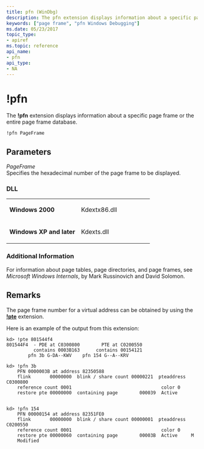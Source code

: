 ```yaml
---
title: pfn (WinDbg)
description: The pfn extension displays information about a specific page frame or the entire page frame database.
keywords: ["page frame", "pfn Windows Debugging"]
ms.date: 05/23/2017
topic_type:
- apiref
ms.topic: reference
api_name:
- pfn
api_type:
- NA
---
```


# !pfn


The **!pfn** extension displays information about a specific page frame or the entire page frame database.

```dbgcmd
!pfn PageFrame
```

## <span id="ddk__pfn_dbg"></span><span id="DDK__PFN_DBG"></span>Parameters


<span id="_______PageFrame______"></span><span id="_______pageframe______"></span><span id="_______PAGEFRAME______"></span> *PageFrame*   
Specifies the hexadecimal number of the page frame to be displayed.

### <span id="DLL"></span><span id="dll"></span>DLL

<table>
<colgroup>
<col width="50%" />
<col width="50%" />
</colgroup>
<tbody>
<tr class="odd">
<td align="left"><p><strong>Windows 2000</strong></p></td>
<td align="left"><p>Kdextx86.dll</p></td>
</tr>
<tr class="even">
<td align="left"><p><strong>Windows XP and later</strong></p></td>
<td align="left"><p>Kdexts.dll</p></td>
</tr>
</tbody>
</table>

 

### <span id="Additional_Information"></span><span id="additional_information"></span><span id="ADDITIONAL_INFORMATION"></span>Additional Information

For information about page tables, page directories, and page frames, see *Microsoft Windows Internals*, by Mark Russinovich and David Solomon. 

## Remarks

The page frame number for a virtual address can be obtained by using the [**!pte**](-pte.md) extension.

Here is an example of the output from this extension:

```dbgcmd
kd> !pte 801544f4
801544F4  - PDE at C0300800        PTE at C0200550
          contains 0003B163      contains 00154121
        pfn 3b G-DA--KWV    pfn 154 G--A--KRV

kd> !pfn 3b
    PFN 0000003B at address 82350588
    flink       00000000  blink / share count 00000221  pteaddress C0300800
    reference count 0001                                 color 0
    restore pte 00000000  containing page        000039  Active   
 

kd> !pfn 154
    PFN 00000154 at address 82351FE0
    flink       00000000  blink / share count 00000001  pteaddress C0200550
    reference count 0001                                 color 0
    restore pte 00000060  containing page        00003B  Active     M     
    Modified          
```

 

 





